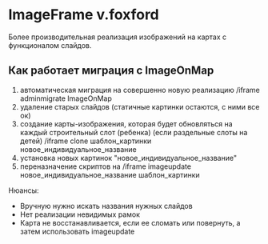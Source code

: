 # ImageFrame v.foxford

Более производительная реализация изображений на картах с функционалом слайдов.
## Как работает миграция с ImageOnMap
1. автоматическая миграция на совершенно новую реализацию /iframe adminmigrate ImageOnMap
2. удаление старых слайдов (статичные картинки остаются, с ними все ок)
3. создание карты-изображения, которая будет обновляться на каждый строительный слот (ребенка) (если раздельные слоты на детей)  /iframe clone шаблон_картинки новое_индивидуальное_название
4. установка новых картинок "новое_индивидуальное_название"
5. переназначение скриптов на /iframe imageupdate новое_индивидуальное_название шаблон_картинки

Нюансы:
- Вручную нужно искать названия нужных слайдов
- Нет реализации невидимых рамок
- Карта не восстанавливается, если ее сломать или повернуть, а затем использовать imageupdate